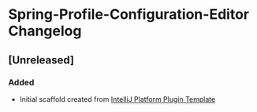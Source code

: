 <!-- Keep a Changelog guide -> https://keepachangelog.com -->

# Spring-Profile-Configuration-Editor Changelog

## [Unreleased]
### Added
- Initial scaffold created from [IntelliJ Platform Plugin Template](https://github.com/JetBrains/intellij-platform-plugin-template)

